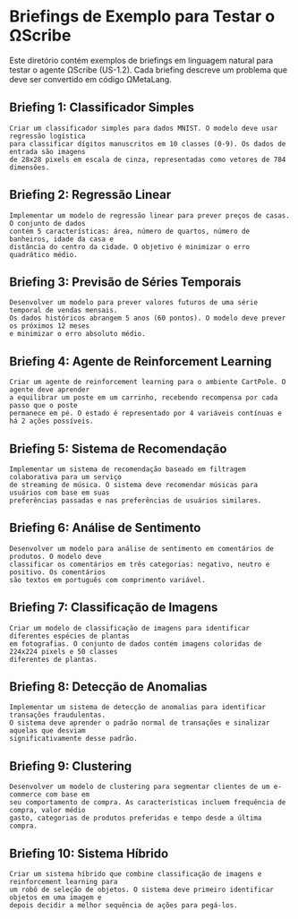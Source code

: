 # Briefings de Exemplo para Testar o ΩScribe

Este diretório contém exemplos de briefings em linguagem natural para testar o agente ΩScribe (US-1.2).
Cada briefing descreve um problema que deve ser convertido em código ΩMetaLang.

## Briefing 1: Classificador Simples
```
Criar um classificador simples para dados MNIST. O modelo deve usar regressão logística
para classificar dígitos manuscritos em 10 classes (0-9). Os dados de entrada são imagens
de 28x28 pixels em escala de cinza, representadas como vetores de 784 dimensões.
```

## Briefing 2: Regressão Linear
```
Implementar um modelo de regressão linear para prever preços de casas. O conjunto de dados
contém 5 características: área, número de quartos, número de banheiros, idade da casa e
distância do centro da cidade. O objetivo é minimizar o erro quadrático médio.
```

## Briefing 3: Previsão de Séries Temporais
```
Desenvolver um modelo para prever valores futuros de uma série temporal de vendas mensais.
Os dados históricos abrangem 5 anos (60 pontos). O modelo deve prever os próximos 12 meses
e minimizar o erro absoluto médio.
```

## Briefing 4: Agente de Reinforcement Learning
```
Criar um agente de reinforcement learning para o ambiente CartPole. O agente deve aprender
a equilibrar um poste em um carrinho, recebendo recompensa por cada passo que o poste
permanece em pé. O estado é representado por 4 variáveis contínuas e há 2 ações possíveis.
```

## Briefing 5: Sistema de Recomendação
```
Implementar um sistema de recomendação baseado em filtragem colaborativa para um serviço
de streaming de música. O sistema deve recomendar músicas para usuários com base em suas
preferências passadas e nas preferências de usuários similares.
```

## Briefing 6: Análise de Sentimento
```
Desenvolver um modelo para análise de sentimento em comentários de produtos. O modelo deve
classificar os comentários em três categorias: negativo, neutro e positivo. Os comentários
são textos em português com comprimento variável.
```

## Briefing 7: Classificação de Imagens
```
Criar um modelo de classificação de imagens para identificar diferentes espécies de plantas
em fotografias. O conjunto de dados contém imagens coloridas de 224x224 pixels e 50 classes
diferentes de plantas.
```

## Briefing 8: Detecção de Anomalias
```
Implementar um sistema de detecção de anomalias para identificar transações fraudulentas.
O sistema deve aprender o padrão normal de transações e sinalizar aquelas que desviam
significativamente desse padrão.
```

## Briefing 9: Clustering
```
Desenvolver um modelo de clustering para segmentar clientes de um e-commerce com base em
seu comportamento de compra. As características incluem frequência de compra, valor médio
gasto, categorias de produtos preferidas e tempo desde a última compra.
```

## Briefing 10: Sistema Híbrido
```
Criar um sistema híbrido que combine classificação de imagens e reinforcement learning para
um robô de seleção de objetos. O sistema deve primeiro identificar objetos em uma imagem e
depois decidir a melhor sequência de ações para pegá-los.
```
